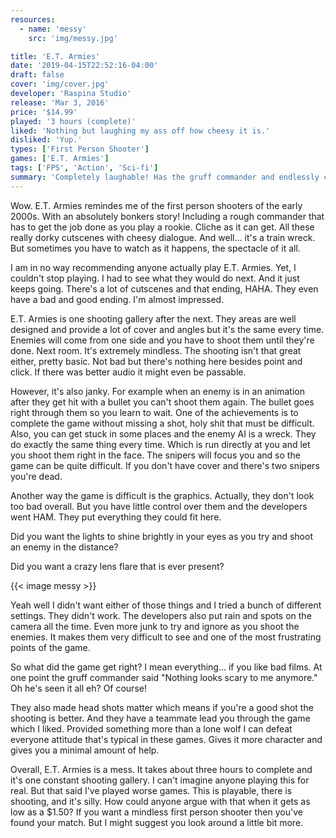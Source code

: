 ```yaml
---
resources:
  - name: 'messy'
    src: 'img/messy.jpg'

title: 'E.T. Armies'
date: '2019-04-15T22:52:16-04:00'
draft: false
cover: 'img/cover.jpg'
developer: 'Raspina Studio'
release: 'Mar 3, 2016'
price: '$14.99'
played: '3 hours (complete)'
liked: 'Nothing but laughing my ass off how cheesy it is.'
disliked: 'Yup.'
types: ['First Person Shooter']
games: ['E.T. Armies']
tags: ['FPS', 'Action', 'Sci-fi']
summary: 'Completely laughable! Has the gruff commander and endlessly cheesy lines.'
---
```


Wow. E.T. Armies remindes me of the first person shooters of the early 2000s. With an absolutely bonkers story! Including a rough commander that has to get the job done as you play a rookie. Cliche as it can get. All these really dorky cutscenes with cheesy dialogue. And well... it's a train wreck. But sometimes you have to watch as it happens, the spectacle of it all.

I am in no way recommending anyone actually play E.T. Armies. Yet, I couldn't stop playing. I had to see what they would do next. And it just keeps going. There's a lot of cutscenes and that ending, HAHA. They even have a bad and good ending. I'm almost impressed.

E.T. Armies is one shooting gallery after the next. They areas are well designed and provide a lot of cover and angles but it's the same every time. Enemies will come from one side and you have to shoot them until they're done. Next room. It's extremely mindless. The shooting isn't that great either, pretty basic. Not bad but there's nothing here besides point and click. If there was better audio it might even be passable.

However, it's also janky. For example when an enemy is in an animation after they get hit with a bullet you can't shoot them again. The bullet goes right through them so you learn to wait. One of the achievements is to complete the game without missing a shot, holy shit that must be difficult. Also, you can get stuck in some places and the enemy AI is a wreck. They do exactly the same thing every time. Which is run directly at you and let you shoot them right in the face. The snipers will focus you and so the game can be quite difficult. If you don't have cover and there's two snipers you're dead.

Another way the game is difficult is the graphics. Actually, they don't look too bad overall. But you have little control over them and the developers went HAM. They put everything they could fit here.

Did you want the lights to shine brightly in your eyes as you try and shoot an enemy in the distance?

Did you want a crazy lens flare that is ever present?

{{< image messy >}}

Yeah well I didn't want either of those things and I tried a bunch of different settings. They didn't work. The developers also put rain and spots on the camera all the time. Even more junk to try and ignore as you shoot the enemies. It makes them very difficult to see and one of the most frustrating points of the game.

So what did the game get right? I mean everything... if you like bad films. At one point the gruff commander said "Nothing looks scary to me anymore." Oh he's seen it all eh? Of course!

They also made head shots matter which means if you're a good shot the shooting is better. And they have a teammate lead you through the game which I liked. Provided something more than a lone wolf I can defeat everyone attitude that's typical in these games. Gives it more character and gives you a minimal amount of help.

Overall, E.T. Armies is a mess. It takes about three hours to complete and it's one constant shooting gallery. I can't imagine anyone playing this for real. But that said I've played worse games. This is playable, there is shooting, and it's silly. How could anyone argue with that when it gets as low as a \$1.50? If you want a mindless first person shooter then you've found your match. But I might suggest you look around a little bit more.
